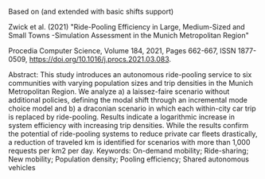 Based on (and extended with basic shifts support) 

Zwick et al. (2021)
"Ride-Pooling Efficiency in Large, Medium-Sized and Small Towns -Simulation Assessment in the Munich Metropolitan Region"

Procedia Computer Science,
Volume 184,
2021,
Pages 662-667,
ISSN 1877-0509,
https://doi.org/10.1016/j.procs.2021.03.083.

Abstract: This study introduces an autonomous ride-pooling service to six communities with varying population sizes and trip densities in the Munich Metropolitan Region. We analyze a) a laissez-faire scenario without additional policies, defining the modal shift through an incremental mode choice model and b) a draconian scenario in which each within-city car trip is replaced by ride-pooling. Results indicate a logarithmic increase in system efficiency with increasing trip densities. While the results confirm the potential of ride-pooling systems to reduce private car fleets drastically, a reduction of traveled km is identified for scenarios with more than 1,000 requests per km2 per day.
Keywords: On-demand mobility; Ride-sharing; New mobility; Population density; Pooling efficiency; Shared autonomous vehicles
